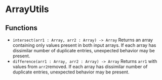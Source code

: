 # ArrayUtils

## Functions
* `intersect(arr1 : Array, arr2 : Array) -> Array` Returns an array containing only values present in both input arrays. If each array has dissimilar number of duplicate entries, unexpected behavior may be present.
* `difference(arr1 : Array, arr2 : Array) -> Array` Returns `arr1` with values from `arr2`removed. If each array has dissimilar number of duplicate entries, unexpected behavior may be present.
